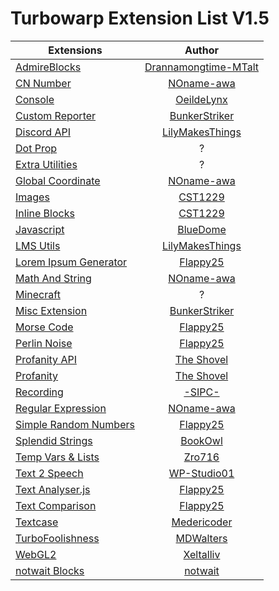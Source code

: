# Turbowarp Extension List V1.5
| Extensions | Author |
|---|:---:|
| [AdmireBlocks](Extensions/AdmireBlocks.js) | [Drannamongtime-MTalt](https://github.com/Drannamongtime-MTalt) |
| [CN Number](Extensions/CN%20Number.js) | [NOname-awa](https://github.com/NOname-awa) |
| [Console](Extensions/Console.js) | [OeildeLynx](https://github.com/OeildeLynx) |
| [Custom Reporter](Extensions/Custom%20Reporter.js) | [BunkerStriker](https://github.com/BunkerStriker) |
| [Discord API](Extensions/Discord%20API.js) | [LilyMakesThings](https://github.com/LilyMakesThings) |
| [Dot Prop](Extensions/Dot%20Prop.js) | ? |
| [Extra Utilities](Extensions/Extra%20Utilities.js) | ? |
| [Global Coordinate](Extensions/Global%20Coordinate.js) | [NOname-awa](https://github.com/NOname-awa) |
| [Images](Extensions/Images.js) | [CST1229](https://github.com/CST1229) |
| [Inline Blocks](Extensions/Inline%20Blocks.js) | [CST1229](https://github.com/CST1229) |
| [Javascript](Extensions/Javascript.js) | [BlueDome](https://github.com/BlueDome77) |
| [LMS Utils](Extensions/LMS%20Utils.js) | [LilyMakesThings](https://github.com/LilyMakesThings) |
| [Lorem Ipsum Generator](Extensions/Lorem%20Ipsum%20Generator.js) | [Flappy25](https://github.com/Flappy25) |
| [Math And String](Extensions/Math%20And%20String.js) | [NOname-awa](https://github.com/NOname-awa) |
| [Minecraft](Extensions/Minecraft.js) | ? |
| [Misc Extension](Extensions/Misc%20Extension.js) | [BunkerStriker](https://github.com/BunkerStriker) |
| [Morse Code](Extensions/Morse%20Code.js) | [Flappy25](https://github.com/Flappy25) |
| [Perlin Noise](Extensions/Perlin%20Noise.js) | [Flappy25](https://github.com/Flappy25) |
| [Profanity API](Extensions/Profanity%20API.js) | [The Shovel](https://github.com/TheShovel) |
| [Profanity](Extensions/Profanity.js) | [The Shovel](https://github.com/TheShovel) |
| [Recording](Extensions/Recording.js) | [-SIPC-](https://github.com/SIPC) |
| [Regular Expression](Extensions/Regular%20Expression.js) | [NOname-awa](https://github.com/NOname-awa) |
| [Simple Random Numbers](Extensions/Simple%20Random%20Numbers.js) | [Flappy25](https://github.com/Flappy25) |
| [Splendid Strings](Extensions/Splendid%20Strings.js) | [BookOwl](https://github.com/BookOwl) |
| [Temp Vars & Lists](Extensions/Temp%20Vars%20&%20Lists.js) | [Zro716](https://scratch.mit.edu/users/Zro716/) |
| [Text 2 Speech](Extensions/Text%202%20Speech.js) | [WP-Studio01](https://github.com/WP-Studio01) |
| [Text Analyser.js](Extensions/Text%20Analyser.js) | [Flappy25](https://github.com/Flappy25) |
| [Text Comparison](Extensions/Text%20Comparison.js) | [Flappy25](https://github.com/Flappy25) |
| [Textcase](Extensions/Textcase.js) | [Medericoder](https://github.com/Medericoder) |
| [TurboFoolishness](Extensions/TurboFoolishness.js) | [MDWalters](https://github.com/mdwalters) |
| [WebGL2](Extensions/WebGL2.js) | [Xeltalliv](https://github.com/Xeltalliv) |
| [notwait Blocks](Extensions/notwait%20Blocks.js) | [notwait](https://github.com/notwait) |
